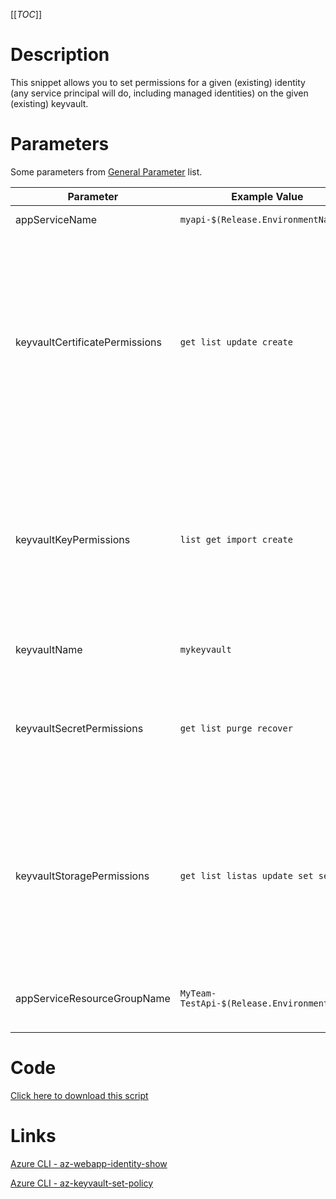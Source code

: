 [[_TOC_]]

# Description
This snippet allows you to set permissions for a given (existing) identity (any service principal will do, including managed identities) on the given (existing) keyvault.

# Parameters
Some parameters from [General Parameter](/Azure/Azure-CLI-Snippets) list.

| Parameter | Example Value | Description |
|--|--|--|
| appServiceName | `myapi-$(Release.EnvironmentName)` | The name of the webapp. |
| keyvaultCertificatePermissions | `get list update create` | Space separated list of permissions for certificates for the given user. Options: backup, create, delete, deleteissuers, get, getissuers, import, list, listissuers, managecontacts, manageissuers, purge, recover, restore, setissuers, update |
| keyvaultKeyPermissions  | `list get import create` | Space separated list of permissions for keys for the given user. Options: backup, create, decrypt, delete, encrypt, get, import, list, purge, recover, restore, sign, unwrapKey, update, verify, wrapKey |
| keyvaultName | `mykeyvault` | This is the keyvault name to use. |
| keyvaultSecretPermissions | `get list purge recover` | Space separated list of permissions for secrets for the given user. Options: backup, delete, get, list, purge, recover, restore, set |
| keyvaultStoragePermissions  | `get list listas update set setas` | Space separated list of permissions for storage for the given user. Options: backup, delete, deletesas, get, getsas, list, listsas, purge, recover, regeneratekey, restore, set, setsas, update |
| appServiceResourceGroupName| `MyTeam-TestApi-$(Release.EnvironmentName)` | The ResourceGroup where your AppService resides in |

# Code
[Click here to download this script](../../../../src/Keyvault/Set-Keyvault-Permissions-for-AppService-Identity.ps1)

# Links

[Azure CLI - az-webapp-identity-show](https://docs.microsoft.com/en-us/cli/azure/webapp/identity?view=azure-cli-latest#az-webapp-identity-show)

[Azure CLI - az-keyvault-set-policy](https://docs.microsoft.com/en-us/cli/azure/keyvault?view=azure-cli-latest#az-keyvault-set-policy)
